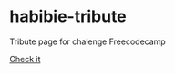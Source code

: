 # habibie-tribute
Tribute page for chalenge Freecodecamp

[Check it](https://wiranto11.github.io/habibie-tribute/) 
